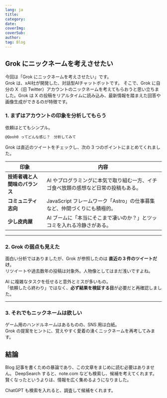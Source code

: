 ```yaml
---
lang: ja
title: 
category:
date: 
coverImg:
coverSub:
author:
tag: Blog
---
```


## Grok にニックネームを考えさせたい

今回は「Grok にニックネームを考えさせたい」です。  
Grok は、xAI社が開発した、対話型AIチャットボットです。
そこで、Grok に自分の X（旧 Twitter）アカウントのニックネームを考えてもらおうと思い立ちました。Grok は X の投稿をリアルタイムに読み込み、最新情報を踏まえた回答や画像生成ができるのが特徴です。

### 1. まずはアカウントの印象を分析してもらう

依頼はとてもシンプル。

```txt
@Qooh0 ってどんな感じ？　分析してみて
```


Grok は直近のツイートをチェックし、次の 3 つのポイントにまとめてくれました。

| 印象 | 内容 |
| ---- | ---- |
| **技術者魂と人間味のバランス** | AI やプログラミングに本気で取り組む一方、イチゴ食べ放題の感想など日常の投稿もある。 |
| **コミュニティ志向** | JavaScript フレームワーク「Astro」の仕事募集など、仲間づくりにも積極的。 |
| **少し皮肉屋** | AI ブームに「本当にそこまで凄いのか？」とツッコミを入れる冷静さがある。 |

---

### 2. Grok の弱点も見えた

面白い分析ではありましたが、Grok が参照したのは **直近の 3 件のツイートだけ**。  
リツイートや過去数年の投稿は対象外。人物像としてはまだ浅いですよね。

AI に複雑なタスクを任せると意外とミスが多いもの。  
「依頼したら終わり」ではなく、**必ず結果を検証する目**が必要だと再確認しました。

---

### 3. それでもニックネームは欲しい

ゲーム用のハンドルネームはあるものの、SNS 用は白紙。  
Grok の提案をヒントに、覚えやすく愛着の湧くニックネームを再考してみます。

## 結論

Blog 記事を書くための暴論であり、この文章をまじめに読む必要はありません。
DeepSearch すると、note.com なども検索し、候補を考えてくれます。
賢くなったというよりは、情報を広く集めるようになりました。

ChatGPT も検索を入れると、調査して候補をくれます。

